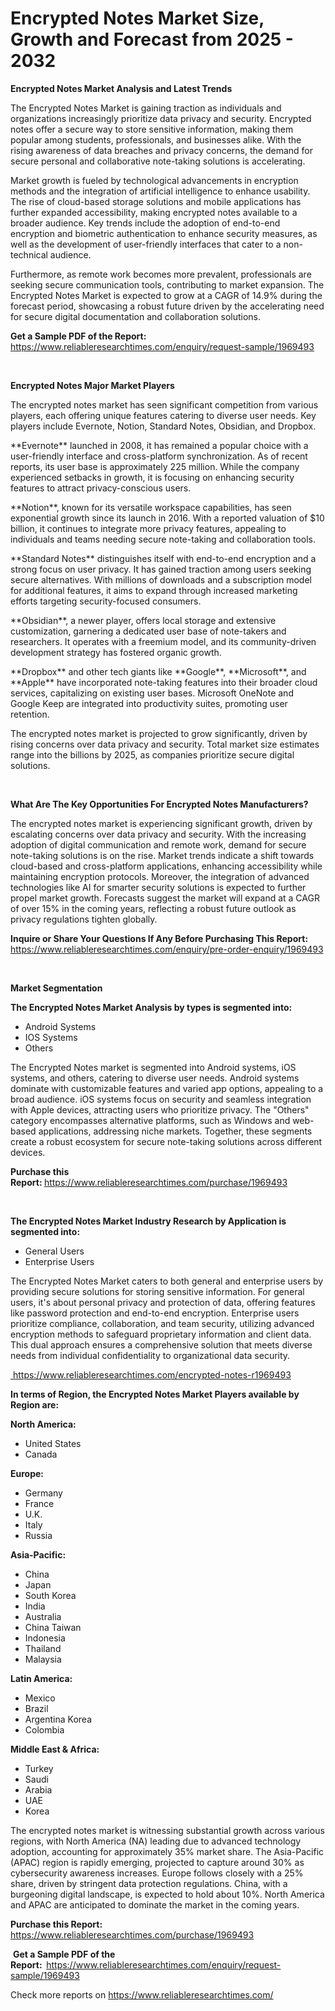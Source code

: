 <p><h1>Encrypted Notes Market Size, Growth and Forecast from 2025 - 2032</h1></p><p><strong>Encrypted Notes Market Analysis and Latest Trends</strong></p>
<p><p>The Encrypted Notes Market is gaining traction as individuals and organizations increasingly prioritize data privacy and security. Encrypted notes offer a secure way to store sensitive information, making them popular among students, professionals, and businesses alike. With the rising awareness of data breaches and privacy concerns, the demand for secure personal and collaborative note-taking solutions is accelerating.</p><p>Market growth is fueled by technological advancements in encryption methods and the integration of artificial intelligence to enhance usability. The rise of cloud-based storage solutions and mobile applications has further expanded accessibility, making encrypted notes available to a broader audience. Key trends include the adoption of end-to-end encryption and biometric authentication to enhance security measures, as well as the development of user-friendly interfaces that cater to a non-technical audience.</p><p>Furthermore, as remote work becomes more prevalent, professionals are seeking secure communication tools, contributing to market expansion. The Encrypted Notes Market is expected to grow at a CAGR of 14.9% during the forecast period, showcasing a robust future driven by the accelerating need for secure digital documentation and collaboration solutions.</p></p>
<p><strong>Get a Sample PDF of the Report:&nbsp;</strong> <a href="https://www.reliableresearchtimes.com/enquiry/request-sample/1969493?utm_campaign=3293&utm_medium=2&utm_source=Github&utm_content=ia&utm_term=10032025&utm_id=encrypted-notes">https://www.reliableresearchtimes.com/enquiry/request-sample/1969493</a></p>
<p>&nbsp;</p>
<p><strong>Encrypted Notes Major Market Players</strong></p>
<p><p>The encrypted notes market has seen significant competition from various players, each offering unique features catering to diverse user needs. Key players include Evernote, Notion, Standard Notes, Obsidian, and Dropbox.</p><p>**Evernote** launched in 2008, it has remained a popular choice with a user-friendly interface and cross-platform synchronization. As of recent reports, its user base is approximately 225 million. While the company experienced setbacks in growth, it is focusing on enhancing security features to attract privacy-conscious users.</p><p>**Notion**, known for its versatile workspace capabilities, has seen exponential growth since its launch in 2016. With a reported valuation of $10 billion, it continues to integrate more privacy features, appealing to individuals and teams needing secure note-taking and collaboration tools.</p><p>**Standard Notes** distinguishes itself with end-to-end encryption and a strong focus on user privacy. It has gained traction among users seeking secure alternatives. With millions of downloads and a subscription model for additional features, it aims to expand through increased marketing efforts targeting security-focused consumers.</p><p>**Obsidian**, a newer player, offers local storage and extensive customization, garnering a dedicated user base of note-takers and researchers. It operates with a freemium model, and its community-driven development strategy has fostered organic growth.</p><p>**Dropbox** and other tech giants like **Google**, **Microsoft**, and **Apple** have incorporated note-taking features into their broader cloud services, capitalizing on existing user bases. Microsoft OneNote and Google Keep are integrated into productivity suites, promoting user retention.</p><p>The encrypted notes market is projected to grow significantly, driven by rising concerns over data privacy and security. Total market size estimates range into the billions by 2025, as companies prioritize secure digital solutions.</p></p>
<p>&nbsp;</p>
<p><strong>What Are The Key Opportunities For Encrypted Notes Manufacturers?</strong></p>
<p><p>The encrypted notes market is experiencing significant growth, driven by escalating concerns over data privacy and security. With the increasing adoption of digital communication and remote work, demand for secure note-taking solutions is on the rise. Market trends indicate a shift towards cloud-based and cross-platform applications, enhancing accessibility while maintaining encryption protocols. Moreover, the integration of advanced technologies like AI for smarter security solutions is expected to further propel market growth. Forecasts suggest the market will expand at a CAGR of over 15% in the coming years, reflecting a robust future outlook as privacy regulations tighten globally.</p></p>
<p><strong>Inquire or Share Your Questions If Any Before Purchasing This Report:</strong> <a href="https://www.reliableresearchtimes.com/enquiry/pre-order-enquiry/1969493?utm_campaign=3293&utm_medium=2&utm_source=Github&utm_content=ia&utm_term=10032025&utm_id=encrypted-notes">https://www.reliableresearchtimes.com/enquiry/pre-order-enquiry/1969493</a></p>
<p>&nbsp;</p>
<p><strong>Market Segmentation</strong></p>
<p><strong>The Encrypted Notes Market Analysis by types is segmented into:</strong></p>
<p><ul><li>Android Systems</li><li>IOS Systems</li><li>Others</li></ul></p>
<p><p>The Encrypted Notes market is segmented into Android systems, iOS systems, and others, catering to diverse user needs. Android systems dominate with customizable features and varied app options, appealing to a broad audience. iOS systems focus on security and seamless integration with Apple devices, attracting users who prioritize privacy. The "Others" category encompasses alternative platforms, such as Windows and web-based applications, addressing niche markets. Together, these segments create a robust ecosystem for secure note-taking solutions across different devices.</p></p>
<p><strong>Purchase this Report:&nbsp;</strong><a href="https://www.reliableresearchtimes.com/purchase/1969493?utm_campaign=3293&utm_medium=2&utm_source=Github&utm_content=ia&utm_term=10032025&utm_id=encrypted-notes">https://www.reliableresearchtimes.com/purchase/1969493</a></p>
<p>&nbsp;</p>
<p><strong>The Encrypted Notes Market Industry Research by Application is segmented into:</strong></p>
<p><ul><li>General Users</li><li>Enterprise Users</li></ul></p>
<p><p>The Encrypted Notes Market caters to both general and enterprise users by providing secure solutions for storing sensitive information. For general users, it's about personal privacy and protection of data, offering features like password protection and end-to-end encryption. Enterprise users prioritize compliance, collaboration, and team security, utilizing advanced encryption methods to safeguard proprietary information and client data. This dual approach ensures a comprehensive solution that meets diverse needs from individual confidentiality to organizational data security.</p></p>
<p><a href="https://www.reliableresearchtimes.com/encrypted-notes-r1969493?utm_campaign=3293&utm_medium=2&utm_source=Github&utm_content=ia&utm_term=10032025&utm_id=encrypted-notes">&nbsp;https://www.reliableresearchtimes.com/encrypted-notes-r1969493</a></p>
<p><strong>In terms of Region, the Encrypted Notes Market Players available by Region are:</strong></p>
<p>
    <p> <strong> North America: </strong>
        <ul>
            <li>United States</li>
            <li>Canada</li>
        </ul>
        </p> 
    <p> <strong> Europe: </strong>
        <ul>
            <li>Germany</li>
            <li>France</li>
            <li>U.K.</li>
            <li>Italy</li>
            <li>Russia</li>
        </ul>
        </p> 
    <p> <strong> Asia-Pacific: </strong>
        <ul>
            <li>China</li>
            <li>Japan</li>
            <li>South Korea</li>
            <li>India</li>
            <li>Australia</li>
            <li>China Taiwan</li>
            <li>Indonesia</li>
            <li>Thailand</li>
            <li>Malaysia</li>
        </ul>
        </p> 
    <p> <strong> Latin America: </strong>
        <ul>
            <li>Mexico</li>
            <li>Brazil</li>
            <li>Argentina Korea</li>
            <li>Colombia</li>
        </ul>
        </p> 
    <p> <strong> Middle East & Africa: </strong>
        <ul>
            <li>Turkey</li>
            <li>Saudi</li>
            <li>Arabia</li>
            <li>UAE</li>
            <li>Korea</li>
        </ul>
    </p>
    </p>
<p><p>The encrypted notes market is witnessing substantial growth across various regions, with North America (NA) leading due to advanced technology adoption, accounting for approximately 35% market share. The Asia-Pacific (APAC) region is rapidly emerging, projected to capture around 30% as cybersecurity awareness increases. Europe follows closely with a 25% share, driven by stringent data protection regulations. China, with a burgeoning digital landscape, is expected to hold about 10%. North America and APAC are anticipated to dominate the market in the coming years.</p></p>
<p><strong>Purchase this Report: </strong><a href="https://www.reliableresearchtimes.com/purchase/1969493?utm_campaign=3293&utm_medium=2&utm_source=Github&utm_content=ia&utm_term=10032025&utm_id=encrypted-notes">https://www.reliableresearchtimes.com/purchase/1969493</a></p>
<p>&nbsp;<strong>Get a Sample PDF of the Report:&nbsp;&nbsp;</strong><a href="https://www.reliableresearchtimes.com/enquiry/request-sample/1969493?utm_campaign=3293&utm_medium=2&utm_source=Github&utm_content=ia&utm_term=10032025&utm_id=encrypted-notes">https://www.reliableresearchtimes.com/enquiry/request-sample/1969493</a></p>
<p><strong></strong></p>
<p>Check more reports on <a href="https://www.reliableresearchtimes.com/?utm_campaign=3293&utm_medium=2&utm_source=Github&utm_content=ia&utm_term=10032025&utm_id=encrypted-notes">https://www.reliableresearchtimes.com/</a></p>